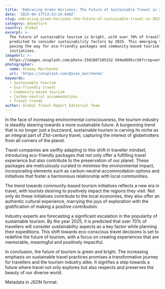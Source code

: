 ```yaml
---
title: 'Embracing Green Horizons: The Future of Sustainable Travel in 2025'
date: '2025-04-17T13:53:24.648Z'
slug: embracing-green-horizons-the-future-of-sustainable-travel-in-2025
category: Adventure
country: Global
excerpt: >-
  The future of sustainable tourism is bright, with over 70% of travellers
  predicted to consider sustainability factors by 2025. This emerging trend is
  paving the way for eco-friendly packages and community-based tourism
  initiatives.
imageUrl: >-
  https://images.unsplash.com/photo-1591807105152-594ed605cc58?crop=entropy&cs=tinysrgb&fit=max&fm=jpg&ixid=M3w3Mzk5OTB8MHwxfHNlYXJjaHw1fHxTdXN0YWluYWJsZSUyMHRvdXJpc218ZW58MHwwfHx8MTc0NjI3NTgzNHww&ixlib=rb-4.0.3&q=80&w=1080
photographer:
  name: Alexey Marchenko
  url: 'https://unsplash.com/@alex_marchenko'
keywords:
  - Sustainable tourism
  - Eco-friendly travel
  - Community-based tourism
  - Carbon-neutral accommodations
  - Travel trends
author: Global Travel Report Editorial Team
---
```

In the face of increasing environmental consciousness, the tourism industry is steadily steering towards a more sustainable future. A burgeoning trend that is no longer just a buzzword, sustainable tourism is carving its niche as an integral part of 21st-century travel, capturing the interest of globetrotters from all corners of the planet.

Travel companies are swiftly adapting to this shift in traveller mindset, introducing eco-friendly packages that not only offer a fulfilling travel experience but also contribute to the preservation of our planet. These packages are meticulously curated to minimise the environmental impact, incorporating elements such as carbon-neutral accommodation options and initiatives that foster a harmonious relationship with local communities. 

The trend towards community-based tourism initiatives reflects a new era in travel, with tourists desiring to positively impact the regions they visit. Not only do these initiatives contribute to the local economies, they also offer an authentic cultural experience, marrying the joys of exploration with the gratification of making a positive contribution.

Industry experts are forecasting a significant escalation in the popularity of sustainable tourism. By the year 2025, it is predicted that over 70% of travellers will consider sustainability aspects as a key factor while planning their expeditions. This shift towards eco-conscious travel decisions is set to redefine the future of tourism, with a focus on creating experiences that are memorable, meaningful and positively impactful.

In conclusion, the future of tourism is green and bright. The increasing emphasis on sustainable travel practices promises a transformative journey for travellers and the tourism industry alike. It signifies a step towards a future where travel not only explores but also respects and preserves the beauty of our diverse world.

Metadata in JSON format:
